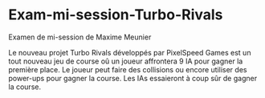 # Exam-mi-session-Turbo-Rivals
Examen de mi-session de Maxime Meunier

Le nouveau projet Turbo Rivals développés par PixelSpeed Games est un tout nouveau jeu de course oû un joueur affrontera 9 IA pour gagner la première place. Le joueur peut faire des collisions ou encore utiliser des power-ups pour gagner la course. Les IAs essaieront à coup sûr de gagner la course.


